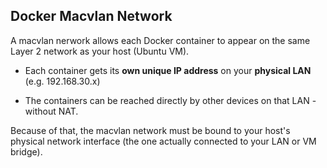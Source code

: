 ## Docker Macvlan Network 

A macvlan nerwork allows each Docker container to appear on the same Layer 2 network as your host (Ubuntu VM).

- Each container gets its **own unique IP address** on your **physical LAN** (e.g. 192.168.30.x)

- The containers can be reached directly by other devices on that LAN - without NAT.

Because of that, the macvlan network must be bound to your host's physical network interface (the one actually connected to your LAN or VM bridge).




